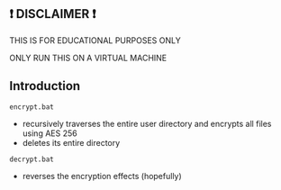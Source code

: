 ## ❗ DISCLAIMER ❗

THIS IS FOR EDUCATIONAL PURPOSES ONLY  

ONLY RUN THIS ON A VIRTUAL MACHINE

## Introduction ##

`encrypt.bat`
- recursively traverses the entire user directory and encrypts all files using AES 256
- deletes its entire directory

`decrypt.bat`
- reverses the encryption effects (hopefully)
